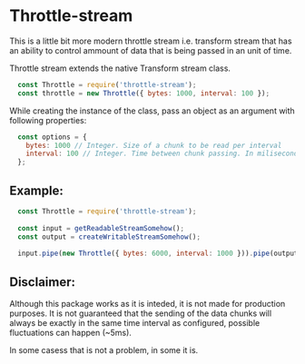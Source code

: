 # Throttle-stream
This is a little bit more modern throttle stream i.e. transform stream that has an ability to control ammount of data that is being passed in an unit of time.

Throttle stream extends the native Transform stream class.

```javascript
  const Throttle = require('throttle-stream');
  const throttle = new Throttle({ bytes: 1000, interval: 100 });
```
While creating the instance of the class, pass an object as an argument with following properties:

```javascript
  const options = {
    bytes: 1000 // Integer. Size of a chunk to be read per interval
    interval: 100 // Integer. Time between chunk passing. In miliseconds.
  };
```
## Example:
```javascript
  const Throttle = require('throttle-stream');
  
  const input = getReadableStreamSomehow();
  const output = createWritableStreamSomehow();
  
  input.pipe(new Throttle({ bytes: 6000, interval: 1000 })).pipe(output);

```
## Disclaimer:
Although this package works as it is inteded, it is not made for production purposes. It is not guaranteed that the sending of the data chunks will always be exactly in the same time interval as configured, possible fluctuations can happen (~5ms).

In some casess that is not a problem, in some it is.
